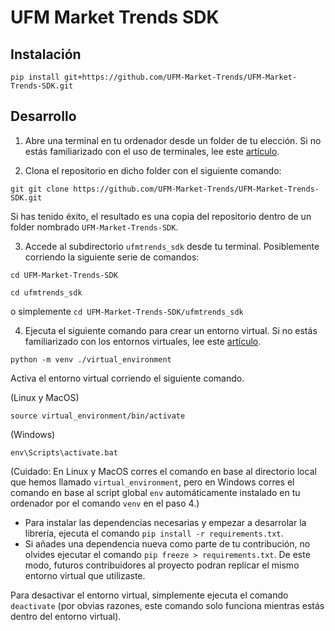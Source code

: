 # UFM Market Trends SDK

## Instalación

`pip install git+https://github.com/UFM-Market-Trends/UFM-Market-Trends-SDK.git`

## Desarrollo

1. Abre una terminal en tu ordenador desde un folder de tu elección. 
Si no estás familiarizado con el uso de terminales, 
lee este [artículo](https://towardsdatascience.com/terminals-consoles-command-line-for-absolute-beginners-de7853c7f5e8).

2. Clona el repositorio en dicho folder con el siguiente comando:

`git git clone https://github.com/UFM-Market-Trends/UFM-Market-Trends-SDK.git`

Si has tenido éxito, el resultado es una copia del repositorio dentro de un folder 
nombrado `UFM-Market-Trends-SDK`. 

3. Accede al subdirectorio `ufmtrends_sdk` desde tu terminal. 
Posiblemente corriendo la siguiente serie de comandos:

`cd UFM-Market-Trends-SDK`

`cd ufmtrends_sdk`

o simplemente `cd UFM-Market-Trends-SDK/ufmtrends_sdk`

4. Ejecuta el siguiente comando para crear un entorno virtual.
Si no estás familiarizado con los entornos virtuales, lee este
[artículo](https://python.land/virtual-environments/virtualenv).

`python -m venv ./virtual_environment`

Activa el entorno virtual corriendo el siguiente comando.

(Linux y MacOS)

`source virtual_environment/bin/activate`

(Windows)

`env\Scripts\activate.bat`

(Cuidado: En Linux y MacOS corres el comando en base al directorio local que 
hemos llamado `virtual_environment`, pero en Windows corres el comando en base 
al script global `env` automáticamente instalado en tu ordenador por el 
comando `venv` en el paso 4.)

* Para instalar las dependencias necesarias y empezar a desarrolar la librería, 
ejecuta el comando `pip install -r requirements.txt`.
* Si añades una dependencia nueva como parte de tu contribución, no olvides 
ejecutar el comando `pip freeze > requirements.txt`. De este modo, 
futuros contribuidores al 
proyecto podran replicar el mismo entorno virtual que utilizaste. 


Para desactivar el entorno virtual, simplemente ejecuta el 
comando `deactivate` (por obvias razones, este comando solo funciona mientras 
estás dentro del entorno virtual).